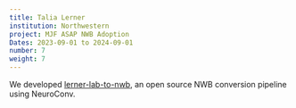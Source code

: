 ```yaml
---
title: Talia Lerner
institution: Northwestern
project: MJF ASAP NWB Adoption
Dates: 2023-09-01 to 2024-09-01
number: 7
weight: 7
---
```

We developed [lerner-lab-to-nwb](https://github.com/catalystneuro/lerner-lab-to-nwb), an open source NWB conversion pipeline using NeuroConv.